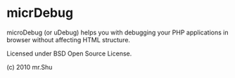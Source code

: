 micrDebug
===

microDebug (or uDebug) helps you with debugging your PHP applications in browser without affecting HTML structure.


Licensed under BSD Open Source License.

(c) 2010 mr.Shu

